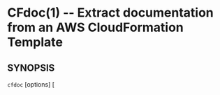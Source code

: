 # CFdoc(1) -- Extract documentation from an AWS CloudFormation Template

## SYNOPSIS

`cfdoc` \[options\] \[<template>\]

## DESCRIPTION

AWS CloudFormation templates are not easy to read at the best of times and the
inability to properly describe them with embedded documentation makes them
difficult to analyse and maintain.

**CFdoc** exploits the ability to embed <Metadata> keys containing whatever you
want into the CloudFormation JSON/YAML. <Metadata> keys can be placed in:

* the top level of the CloudFormation template
* within each resource specification in the template.

**CFdoc** uses decriptive information placed in <CFdoc> keys within the
<Metadata>, together with other information derived from the template to
automatically generate documentation.

Even where no special information has been embedded in the CloudFormation
template, **CFdoc** can generate basic documentation for the template that can
be easier to comprehend than the template itself.

## OPTIONS

*   <template>:
    File name of the CloudFormation template. If not specified, read from
    <stdin>.
  
*   `-h`, `--help`:
    Show help message and exit.

*   `-c`, `--no-colour`, `--no-color`:
    Don't use colour in information messages.

*   `-d` _plugin.param=value_, `--define` _plugin.param=value_:
    Define parameters for plugins. See [PLUGINS] below for more information.
  
*   `-f` <FORMAT>, `--format` <FORMAT>:
    Output format. Must correspond to a **Jinja2** template named
    _FORMAT.jinja2_.  See [DOCUMENT TEMPLATES] below.
   
*   `-l` <LEVEL>, `--level` <LEVEL>:
    Print messages of a given severity level or above. The standard
    logging level names are available but <info>, <warning> and <error>
    are most useful. The Default is <warning>.

*   `--list-plugins`: 
    List available plugins and exit.

*   `-n` <NAME>, `--name` <NAME>:
    CloudFormation template name (not file name). This may be used in
    the generated output document, depending on the output template.
    If not specified, the name of the input file is used.

*   `-v`, `--version`:
    Show version and exit.

*   `-y`, `--yaml`:
    The CloudFormation template is in YAML format. This is required when the
    format cannot be guessed from the file suffix. JSON format is assumed by
    default. See [LIMITATIONS] below.
  
## DOCUMENT TEMPLATES

**CFdoc** uses [Jinja2](http://jinja.pocoo.org) templates to render the
documentation. 

The template is selected using the `-f`, `--format` option. For a format <xxx>,
**CFdoc** will look for a file _xxx.jinja2_ in a fixed set of locations, unless
the <CFDOCPATH> environment variable specifies an alternative search path. See
[ENVIRONMENT] below.

The following templates are provided:

*   `html`:
    HTML format. This is the default if no format is specified.
    
*   `md`:
    Markdown format using standard conventions for cross-references within the
    file.
    
*   `mdbb`:
    Markdown format using [BitBucket](https://bitbucket.org) conventions for
    cross-references within the file.

*   `mdpd`:
    Markdown format using [Pandoc](http://pandoc.org) conventions for
    cross-references within the file.

## ENVIRONMENT

By default, *CFdoc* will search for templates in the following locations, unless
the <CFDOCPATH> environment variable specifies an alternative search path:

*   current directory
*   <templates> directory in the current directory
*   templates directory included in the **cfdoc** distribution.

This is equivalent to a <CFDOCPATH> setting of:

_:templates:/usr/local/lib/cfdoc/templates_
  
## PLUGINS

**CFdoc** supports plugins to manipulate and extend the extracted documentation.

Some plugins accept arguments of their own. These are passed to the plugin
using `-d`, `--define` command line options.

The following plugins are included with the distribution.

### autogroup

Automatically assign resources that don't have a manually assigned resource
group to a group based on AWS resource types. For example, a resource of type
_AWS::S3::Bucket_ will be added to the _S3_ group.

This plugin has no arguments.

### awsdoc

Add links to AWS documentation for CloudFormation resources.

By default, **CFdoc** will attempt to point directly to AWS CloudFormation
documentation by dead-reckoning. If this is producing useless links (e.g. because
AWS has changed the URL yet again), use the `search` option to generate indirect
links via either Google of Duck Duck Go for locating documentation.

The following arguments are accepted:
    
*   `search`:
    The search engine to use. Allowed values are `google` or `duckduckgo`.

### resdesc

Use <Description>/<GroupDescription> CloudFormation resource properties where
available. This will be used to populate the <Description> key for the resource
documentation where no other value has been specified in a _Metadata.CFdoc_ key.

This plugin has no arguments.

### resjson

Extract the resource definition from the CloudFormation template and format
it as JSON (even if the source template was YAML).

The following arguments are accepted:

*   `indent`:
    Indent level for the JSON. Must be between 1 and 8 Default 4.

## FILES

Plugins may store information in the filesystem in a directory named
_~/.cfdoc/plugin_.

## LIMITATIONS

Support for YAML formatted CloudFormation templates is limited. The
`!` prefixed short-form syntax is not currently supported.

## MORE INFORMATION

Details on how to embed **CFdoc** metadata in a CloudFormation template
can be found here.
[](https://bitbucket.org/murrayandrews/cfdoc)
    

## AUTHOR

Murray Andrews

## LICENCE

[BSD 3-clause licence](http://opensource.org/licenses/BSD-3-Clause).
